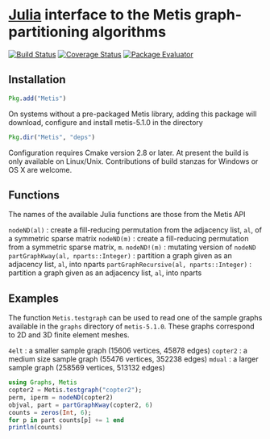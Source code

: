 #  [Julia](http://julialang.org) interface to the Metis graph-partitioning algorithms

[![Build Status](https://travis-ci.org/dmbates/Metis.jl.svg?branch=master)](https://travis-ci.org/dmbates/Metis.jl)
[![Coverage Status](https://coveralls.io/repos/dmbates/Metis.jl/badge.png?branch=master)](https://coveralls.io/r/dmbates/Metis.jl?branch=master)
[![Package Evaluator](http://iainnz.github.io/packages.julialang.org/badges/Metis_0.3.svg)](http://iainnz.github.io/packages.julialang.org/?pkg=Metis&ver=0.3)

## Installation

```julia
Pkg.add("Metis")
```

On systems without a pre-packaged Metis library, adding this package will download, configure and install metis-5.1.0 in the directory
```julia
Pkg.dir("Metis", "deps")
```
Configuration requires Cmake version 2.8 or later.  At present the build is only available on Linux/Unix.  Contributions of build stanzas for Windows or OS X are welcome.

## Functions

The names of the available Julia functions are those from the Metis API

`nodeND(al)`
: create a fill-reducing permutation from the adjacency list, `al`, of a symmetric sparse matrix
`nodeND(m)`
: create a fill-reducing permutation from a symmetric sparse matrix, `m`.
`nodeND!(m)`
: mutating version of `nodeND`
`partGraphKway(al, nparts::Integer)`
: partition a graph given as an adjacency list, `al`, into nparts 
`partGraphRecursive(al, nparts::Integer)`
: partition a graph given as an adjacency list, `al`, into nparts 

## Examples

The function `Metis.testgraph` can be used to read one of the sample graphs available in the `graphs` directory of `metis-5.1.0`.  These graphs correspond to 2D and 3D finite element meshes.

`4elt`
	: a smaller sample graph (15606 vertices, 45878 edges)
`copter2` 
	: a medium size sample graph (55476 vertices, 352238 edges)
`mdual`
	: a larger sample graph (258569 vertices, 513132 edges)

```julia
using Graphs, Metis
copter2 = Metis.testgraph("copter2");
perm, iperm = nodeND(copter2)
objval, part = partGraphKway(copter2, 6)
counts = zeros(Int, 6);
for p in part counts[p] += 1 end
println(counts)
```
